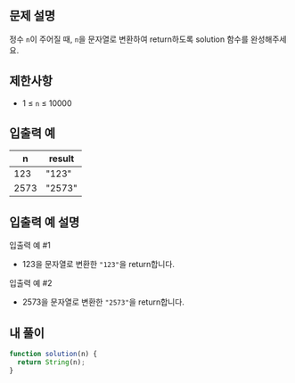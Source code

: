 ## 문제 설명

정수 `n`이 주어질 때, `n`을 문자열로 변환하여 return하도록 solution 함수를 완성해주세요.

## 제한사항

- 1 ≤ `n` ≤ 10000

## 입출력 예

| n    | result |
| ---- | ------ |
| 123  | "123"  |
| 2573 | "2573" |

## 입출력 예 설명

입출력 예 #1

- 123을 문자열로 변환한 `"123"`을 return합니다.

입출력 예 #2

- 2573을 문자열로 변환한 `"2573"`을 return합니다.

## 내 풀이

```js
function solution(n) {
  return String(n);
}
```
